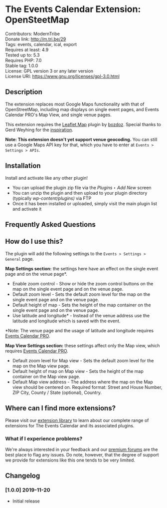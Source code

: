 # The Events Calendar Extension: OpenSteetMap

Contributors: ModernTribe  
Donate link: http://m.tri.be/29  
Tags: events, calendar, ical, export  
Requires at least: 4.9  
Tested up to: 5.3  
Requires PHP: 7.0  
Stable tag: 1.0.0  
License: GPL version 3 or any later version  
License URI: https://www.gnu.org/licenses/gpl-3.0.html

## Description 

The extension replaces most Google Maps functionality with that of OpenStreetMap, including map displays on single event pages, and Events Calendar PRO's Map View, and single venue pages.

This extension requires the [Leaflet Map](https://wordpress.org/plugins/leaflet-map/) plugin by [bozdoz](https://profiles.wordpress.org/bozdoz/). Special thanks to Gerd Weyhing for the [inspiration](https://woyng.com/the-events-calendar-mit-openstreetmaps-statt-google-maps/).

**Note: This extension doesn't yet support venue geocoding.** You can still use a Google Maps API key for that, which you have to enter at `Events > Settings > APIs`.

## Installation

Install and activate like any other plugin!

* You can upload the plugin zip file via the *Plugins ‣ Add New* screen
* You can unzip the plugin and then upload to your plugin directory (typically _wp-content/plugins)_ via FTP
* Once it has been installed or uploaded, simply visit the main plugin list and activate it

## Frequently Asked Questions

## How do I use this?

The plugin will add the following settings to the `Events > Settings > General` page.  

**Map Settings section:** the settings here have an effect on the single event page and on the venue page*.  

* Enable zoom control - Show or hide the zoom control buttons on the map on the single event page and on the venue page.
* Default zoom level - Sets the default zoom level for the map on the single event page and on the venue page.
* Default height of map - Sets the height of the map container on the single event page and on the venue page.
* Use latitude and longitude* - Instead of the venue address use the latitude and longitude which is saved with the event.  

*Note: The venue page and the usage of latitude and longitude requires [Events Calendar PRO](http://m.tri.be/k0).

**Map View Settings section:** these settings affect only the Map view, which requires [Events Calendar PRO](http://m.tri.be/k0).

* Default zoom level for Map view - Sets the default zoom level for the map on the Map view page.
* Default height of map on Map view - Sets the height of the map container on the Map view page.
* Default Map view address - The address where the map on the Map view should be centered on. Required format: Street and House Number, ZIP City, County / State (optional), Country.

## Where can I find more extensions?

Please visit our [extension library](https://theeventscalendar.com/extensions/) to learn about our complete range of extensions for The Events Calendar and its associated plugins.

### What if I experience problems?

We're always interested in your feedback and our [premium forums](https://theeventscalendar.com/support-forums/) are the best place to flag any issues. Do note, however, that the degree of support we provide for extensions like this one tends to be very limited.

## Changelog

### [1.0.0] 2019-11-20 

* Initial release
